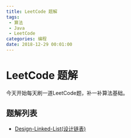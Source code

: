 ```yaml
---
title: LeetCode 题解
tags: 
 - 算法
 - Java
 - LeetCode
categories: 编程
date: 2018-12-29 00:01:00
---
```


# LeetCode 题解

今天开始每天刷一道LeetCode题，补一补算法基础。

## 题解列表

+ [Design-Linked-List(设计链表)](./Design-Linked-List.md)

